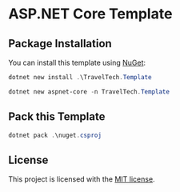 # ASP.NET Core Template

## Package Installation

You can install this template using [NuGet](https://www.nuget.org/packages/AspNetCoreTemplate):

```powershell
dotnet new install .\TravelTech.Template
```

```powershell
dotnet new aspnet-core -n TravelTech.Template
```

## Pack this Template

```powershell
dotnet pack .\nuget.csproj
```

## License

This project is licensed with the [MIT license](LICENSE).
